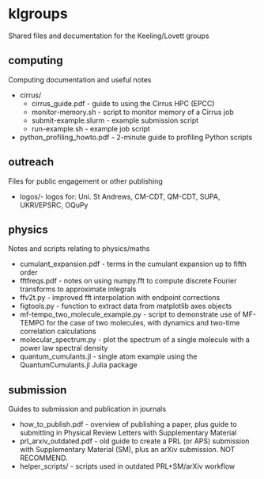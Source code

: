 # klgroups
Shared files and documentation for the Keeling/Lovett groups

## computing
Computing documentation and useful notes
- cirrus/
    - cirrus_guide.pdf - guide to using the Cirrus HPC (EPCC)
    - monitor-memory.sh - script to monitor memory of a Cirrus job
    - submit-example.slurm - example submission script
    - run-example.sh - example job script
- python_profiling_howto.pdf - 2-minute guide to profiling Python scripts

## outreach
Files for public engagement or other publishing  
- logos/-  logos for: Uni. St Andrews, CM-CDT, QM-CDT, SUPA, UKRI/EPSRC, OQuPy

## physics
Notes and scripts relating to physics/maths
- cumulant_expansion.pdf - terms in the cumulant expansion up to fifth order 
- fftfreqs.pdf - notes on using numpy.fft to compute discrete Fourier transforms 
  to approximate integrals
- ffv2t.py - improved fft interpolation with endpoint corrections
- figtools.py - function to extract data from matplotlib axes objects
- mf-tempo_two_molecule_example.py - script to demonstrate use of MF-TEMPO for
  the case of two molecules, with dynamics and two-time correlation calculations
- molecular_spectrum.py - plot the spectrum of a single molecule with a power 
  law spectral density
- quantum_cumulants.jl - single atom example using the QuantumCumulants.jl Julia 
  package

## submission
Guides to submission and publication in journals
- how_to_publish.pdf - overview of publishing a paper, plus guide to submitting
  in Physical Review Letters with Supplementary Material
- prl_arxiv_outdated.pdf - old guide to create a PRL (or APS) submission with 
  Supplementary Material (SM), plus an arXiv submission. NOT RECOMMEND.
- helper_scripts/ - scripts used in outdated PRL+SM/arXiv workflow 

